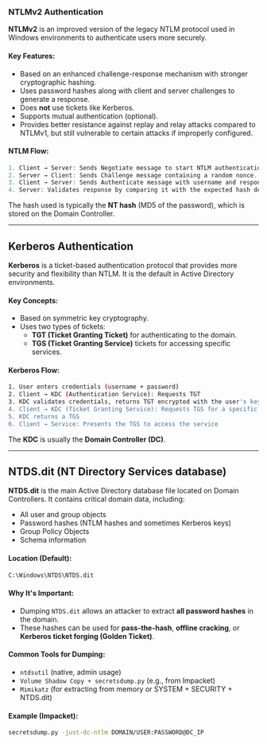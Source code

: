 ### NTLMv2 Authentication

**NTLMv2** is an improved version of the legacy NTLM protocol used in Windows environments to authenticate users more securely.

#### Key Features:

- Based on an enhanced challenge-response mechanism with stronger cryptographic hashing.
- Uses password hashes along with client and server challenges to generate a response.
- Does **not** use tickets like Kerberos.
- Supports mutual authentication (optional).
- Provides better resistance against replay and relay attacks compared to NTLMv1, but still vulnerable to certain attacks if improperly configured.

#### NTLM Flow:
```java
1. Client → Server: Sends Negotiate message to start NTLM authentication.
2. Server → Client: Sends Challenge message containing a random nonce.
3. Client → Server: Sends Authenticate message with username and response hash calculated using the nonce and user's password hash.
4. Server: Validates response by comparing it with the expected hash derived from stored password hash.

```

The hash used is typically the **NT hash** (MD5 of the password), which is stored on the Domain Controller.

---

## Kerberos Authentication

**Kerberos** is a ticket-based authentication protocol that provides more security and flexibility than NTLM. It is the default in Active Directory environments.

#### Key Concepts:

- Based on symmetric key cryptography.
- Uses two types of tickets:
    - **TGT (Ticket Granting Ticket)** for authenticating to the domain.
    - **TGS (Ticket Granting Service)** tickets for accessing specific services.


#### Kerberos Flow:
```bash
1. User enters credentials (username + password)
2. Client → KDC (Authentication Service): Requests TGT
3. KDC validates credentials, returns TGT encrypted with the user's key
4. Client → KDC (Ticket Granting Service): Requests TGS for a specific service
5. KDC returns a TGS
6. Client → Service: Presents the TGS to access the service
```

The **KDC** is usually the **Domain Controller (DC)**.

---

## NTDS.dit (NT Directory Services database)

**NTDS.dit** is the main Active Directory database file located on Domain Controllers. It contains critical domain data, including:

- All user and group objects
- Password hashes (NTLM hashes and sometimes Kerberos keys)
- Group Policy Objects
- Schema information

#### Location (Default):
```bash
C:\Windows\NTDS\NTDS.dit
```

#### Why It's Important:

- Dumping `NTDS.dit` allows an attacker to extract **all password hashes** in the domain.
- These hashes can be used for **pass-the-hash**, **offline cracking**, or **Kerberos ticket forging (Golden Ticket)**.

#### Common Tools for Dumping:

- `ntdsutil` (native, admin usage)
- `Volume Shadow Copy + secretsdump.py` (e.g., from Impacket)
- `Mimikatz` (for extracting from memory or SYSTEM + SECURITY + NTDS.dit)


#### Example (Impacket):
```bash
secretsdump.py -just-dc-ntlm DOMAIN/USER:PASSWORD@DC_IP
```